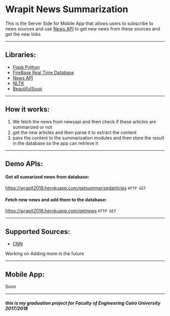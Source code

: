 # Wrapit News Summarization

This is the Server Side for Mobile App that allows users to subscribe to news sources and use [News API](https://newsapi.org/) 
to get new news from these sources and get the new links
____________________________________________________________
## Libraries:
* [Flask Python](http://flask.pocoo.org/)
* [FireBase Real Time Database](https://firebase.google.com/docs/database/)
* [News API](https://newsapi.org/)
* [NLTK](https://www.nltk.org/)
* [BeautifulSoup](https://www.crummy.com/software/BeautifulSoup/)
____________________________________________________________
## How it works:
1. We fetch the news from newsapi and then check if these articles are summarized or not
2. get the new articles and then parse it to extract the content
3. pass the content to the summarization modules and then store the result in the database so the app can retrieve it
____________________________________________________________
## Demo APIs:
#### Get all sumarized news from database: 
https://wrapit2018.herokuapp.com/getsummarizedarticles `HTTP GET`
#### Fetch new news and add them to the database: 
https://wrapit2018.herokuapp.com/getnews `HTTP GET`
____________________________________________________________
## Supported Sources:
* [CNN](https://edition.cnn.com/)

Working on Adding more in the future
____________________________________________________________
## Mobile App:
Soon
____________________________________________________________
##### this is my graduation project for Faculty of Engineering Cairo University 2017/2018
